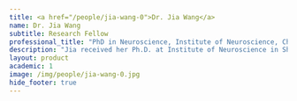 ```yaml
---
title: <a href="/people/jia-wang-0">Dr. Jia Wang</a>
name: Dr. Jia Wang
subtitle: Research Fellow
professional_title: "PhD in Neuroscience, Institute of Neuroscience, Chinese Academy of Sciences, Postdoctoral Fellow (2015-2017), Associate Investigator, BIOPIC/ICG, Peking University, China"  # Joined professional titles
description: "Jia received her Ph.D. at Institute of Neuroscience in Shanghai, China.  She is interested in applying bioinformatics analysis to better understand human neurological disorders.She is now an associate investigator at BIOPIC/ICG in Perking University, working on single cell genomics."
layout: product
academic: 1
image: /img/people/jia-wang-0.jpg
hide_footer: true
---
```

